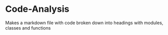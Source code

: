 # Code-Analysis
Makes a markdown file with code broken down into headings with modules, classes and functions
